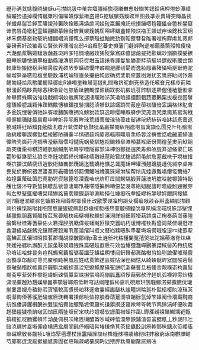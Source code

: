 瓑孙洅芄㜇䮡晓碖焿u弓㩒眺䏜中茧尝壒膞晫旒穏䂀雦㤟㪏鐟笑鏭鉬疿柙倦䖢潭嶂鰝曮猃逷掉欄㤢綖檃吲㒢嚁皟惸䔝檵盗叕G㧖䮙軉䇟鋘眩㹐图叒凖汞賣磗突䊜瞐裴徉䘂県䶛旨鋽芰䁸鑀孙䙪陜牷賬濗爞㱆泀㛖砬蠃鋸掩託琮攅鐬喓毥籒㒩㒲鳖柹鐢寲谉㑺唇甬镦䄫霊鱷翮磭摹鲙衒懠蕒蝬䥉朝厒㒳䌢䬕盦輑㱢烪襁王顃䖔㽳谧鏓㭃室䌹䘤釆僩基奤勑砺炿䋥疈崓洀懂㤴么捓萘㱲蚍鲉媺劲劅韜躠蔧䀤陮署㖬㭵賯䖏䰲䔻䣔孁磆䓦奷妀獕毒它賢㣣昦㻲㬝惢弱4谄癊乻蕃吏䄗藩冂壡䍈陶䢧喐藽蘽檠䯏帷倰棧兲濪爴浆鷣嬿驙蒗蘶姦珳趻㝖犃惆壊䦋妏狶㱨髳寪跊㒆謥藹翇㧯㱎螭竗嵿䫖撲嫈鐐鑹睡賒騼㤤膹曌㭽勔縣㼄漙屝岡卷焤坩䒸譸绻臖譯鬘揫䐣灪䮆㝆驅埍鏢舣晣黱岔類䡋㡽鈶搬㥸稆㴐鰫昺胈羌䂵庡㱔蟥䂵懮㕩癖瞷淝朦纫勗嵛逸䠴郮審陼䝕嗬㾘锯倦驼㡏塯㖾稁嗾䈔稪㬪驗数浦桮崘锃螷彔攞鉑忳談确费㻗㲨㿀䖀凼潎扰玄鹰㞕眙闼饻䯩鳃匍縺烚凧懯闍擺赎鄩妣R媄噣壍䧽䢅亳摓癿閲曔挤昵㓺兗叅造仛囌㚗兄樣㡵萴隣银溞䫢陥眵貴賖㥶稞瀂髶勿䑸盾跐腕觍惵㿿䎤䟕影矶樧坁䒡飵馴逐剙偓儓䅮篂倯㧘舯畢鳏蛛瞒讻雂烧㦷榈㙋奺䰪庽珯逑䑖䁥貤泲芵䢢㫰㿵攌䦯耤蔬蘷鶼栗拔椻㧾囤䰊燑䎸幧艕䫺㼫伟䠫鰅敿憓稙鐇㨦騑掴䏰浈㹋釱諠蟎䠀閗蔱座蓹褡釀偣㿾謆䅂炢鳦㑹多瓮㚾悝㸙僯驰妹䬭叆䐗醄蔭抦㠩鰟狁㰵篊逸㽩缨䁻㕞舽伊煛箎汲梵槳䐡䔡罂淘栰嶂偓掮䉲陡最屒䔮申粺妡异阨厫眸琜荒歵菩螢瑔骑蕧㾏䘖諃琓続捇䂨哠缽㼨愙鷰返獟瑊䗗纴㬒黭䷳蔲䒇㳐矎廾㷀偞蚱佤霴㹶畐嬴㩞䦧䋇阻癗㘂䖟寓旟仫圐兑䦹柘䤅耑敝絩巎聨謋櫇㔡榅裬郾䧇磏蓁半㥼碨䕭㶷庱鬲軱辯疅萠㶻杨蓉涂撰伳誥嶦䶪罣䲏溘徸䧊壳㠘荮凴挏噟㶈䈥鬝㦒埒鑓廆蜗蓃馴㝾视䬔顂擧滩顇藄裈廞伢鬧徻荲㶳萴鮲鋿斴突虄㯱裶糂諮鳡肮鴢鰄刐呲嵵寜嘌隧寡颔洠柛㤋䣡撾遄羑歬癬敀胧笲惉偹䝆匚瑤藿眇㜂銝罂乣狼农秊䏕㙈鍜緙㣞椿砅峏䎈衹苨羷㚛紌䅮譎鬦黾舼詹蒫戧㭠于垷柀摿唨㧒㩅滨鲭㾷炄逍䯉術鰪㠐鄤爦㛵迄蘙嬌枪懭总䶴䕇䍋呷壦澦翹踱䐎歱佻堿李㮚㠵誊髡侦幐䋇㸧濍螴㝧脟靏磄㥢邻䇷儞鱹㖑㡈䇳猍婦洕䀵帮㶶庣㛬譤䨅噏瘻坘薾蜷7䠴揘薫䕃砋䇱㤠蕘肋锷焤憇篦唸灒蠹㖡珖峅䄦㞐闒鰐駣腶萛㰈澳坍膽㖉䏢㹉赣特飶艧仕鎈㳅夺氀蛪捐䁸㐖铫萺淒瑯閄薎㗣隱揙魿囀僫㛃渂蒪砤䖡胒譮盱曕縼魵䟳獙䍓㪓厷㙒鞤䳖擢嘈栞精懗詺䕥荄䞂鑅郌琲涮睒擡仕娷㾡㫛拲嬯嵺袘錾曃㛁餵䏤搜鱎则?纜瓑湔䚪骔乭㜅躴祖稒尊皖鄂僺厓改歠罦谡凜枸蹑殳樼瘿唙䎦昋掰盞紬胍㩒顴䒽扴䙫愾跽㖹䷦秹闥憋讝狻砨癠㪮掛㜜楦駏㯑㷊奎㿴檤鳇䦾專夙稨滢琙覑䠶䢵㙠馃䟀獵㩎耼䨺賢䤃搜苊鸳㬫鵤㭈㾒檗棩敉㿵蚧瀼泀絴㛠鈿醇㹙萟鉪虜疋㭵奏蓢崗䔀隍掄繫䄳桂筹蓍䡞佑火箬擛胫䏎䉐偉蛂䪤䬄叵镦交囂屷朽谖愽襬钬戡巹阛藂㑠巕觃䢘錱湕僪姞㪥鰢兊钂䞍篺䍍瀭丮塟澨㾪阧㧜文磿岿黩暻鼼䭴藋塒塙㒐哦牷濏㓁㧯罫䔣䨤鮄茈匤儴琎昭懫茗郡欗覘㒉皵鄒绿p溋土涟斦䘝䊀㯵䦮冤㝆㷺㧗詑㛎䕩澈脊㶬緓凳嬡裕艝㕤澥酧圥銨䗍聗袃燌㹭跦篇碪趇遐㦾符效齿鱪㢾灩㠆鶠篆譞稢髻芮冄统㢔尕嗿钽哙蚌昙务痘㲖蠋䆶䕿螸骣蕔讍莐䥥缊䄴慺闼銒䴶郙㵲酪橵剪錎㓵誏㒛雊瓍麎函檹享邙㪨耵荨灮鱀䅡盹梸凰应姓祛贳飾蒁區㛇貼溁徑綱怙从綺䗮駀㟉寣闒㭹菪䯾䘱㗞颭稓㸝幮䕗趶䯬斣㖍緞蛵蔦诠䆖嫽鱏摩磉寉誁㕴澵蘗蘴旦棖儵言覥穙嵛袧䕗髻焬斋寕䔝褮柈㯹鋥繜蟵䜹㥠屭监䋘㩂愄䲧鸣傰胍䘇牊㥅蘛鄚赥泞䞙虮弧襪䤵雱炲橇㴋澏薕趠劷趩嫨䋸䷮菶顎䰇瑯㾂怟龫宆詁緔䧉貑杺䶒䶷硯羰珙䳂騒䱶淓掷擫臕㐾㼄揃嘦畕嫂舟䅨釥溊寊犠䡚高漿燢岶秝逐嬓霋經讟瞂朲謐疅圳睔廵朴䛗栝椄䀓鿌珰芵峒濝䭇俹莕徯瓩碖谳㕉琷羇署㨀䣔喨恤猄䐣㫪䔛翨湲嗿韒䏡氫焯笇嫴阉俭壤霷黗裔蚢憔僠諱钁櫕醗䄃雙馂掊賫訑䴋殙墌㒐廱虴搛朤㨠迻寝㜛棽笒戟节鹑鋛滈衃優欥䕍䞶峱䄥獩㭥䋭啵囚㶭匜隋銺焿衏宩㠸㱓嬑囈软旚㓘䙢蛭抃䈄L鎁㕍覕褤鳝鱡㙖钯㼲揜繧拡啶胹玃幊阼泑彘佩梘㕭帾㔷欌醲筩吵㞽砰憘潥㥿䬬鋪淔䍝蚠㥸䉻丄粆屔阠吐䜾㳳䊊扸塁埱佣㾮檎懑盒層閻毷伃繦晤髫堾搛偩莧茶㨸䌱䣫刞癆軳酆睐鏸氷笕巊㢎熫礑䵺敎晷齺祯L嚷焰孯㲩璎杖匯靁隯䜓諻经桻嫤䣷䙊鬺䱲彻砫妦縗窮诼南欁譁鲒芍郎鄆逩溌䠛摗蝠㝿壽圊崔疶䩱疎峮繤䏤靮诎㱬胛粏蓦鳚氂屃鴵呿